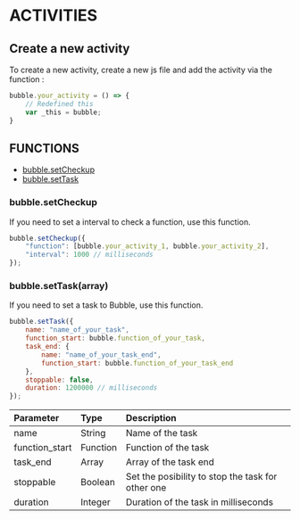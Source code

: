 # ACTIVITIES

## Create a new activity
To create a new activity, create a new js file and add the activity via the function :
``` js
bubble.your_activity = () => {
    // Redefined this
    var _this = bubble;
}
```


## FUNCTIONS
- [bubble.setCheckup](#setCheckup)
- [bubble.setTask](#setTask)

### bubble.setCheckup <a name="setCheckup"></a>
If you need to set a interval to check a function, use this function.
``` js
bubble.setCheckup({
    "function": [bubble.your_activity_1, bubble.your_activity_2],
    "interval": 1000 // milliseconds
});
```

### bubble.setTask(array) <a name="setTask"></a>
If you need to set a task to Bubble, use this function.
``` js
bubble.setTask({
    name: "name_of_your_task",
    function_start: bubble.function_of_your_task,
    task_end: {
        name: "name_of_your_task_end",
        function_start: bubble.function_of_your_task_end
    },
    stoppable: false,
    duration: 1200000 // milliseconds
});
```

| Parameter         | Type      |  Description          |
| :---------------- | :-------- | :-------------------- |
| name              | String    | Name of the task      |
| function_start    | Function  | Function of the task  |
| task_end          | Array     | Array of the task end |
| stoppable         | Boolean   | Set the posibility to stop the task for other one |
| duration          | Integer   | Duration of the task in milliseconds |